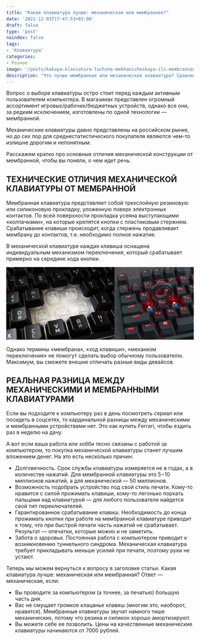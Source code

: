 ```yaml
---
title: "Какая клавиатура лучше: механическая или мембранная?"
date: '2021-12-03T17:47:53+03:00'
draft: false
type: 'post'
noindex: false
tags:
- 'Клавиатура'
categories:
- Разное
image: '/posts/kakaya-klaviatura-luchshe-mekhanicheskaya-ili-membrannaya/files/69b491b502aa15613e32325ed60b70f0.jpeg'
description: "Что лучше мембранная или мезаническая клавиатура? Сравнение."
---
```



Вопрос о выборе клавиатуры остро стоит перед каждым активным пользователем компьютера. В магазинах представлен огромный ассортимент игровых/рабочих/бюджетных устройств, однако все они, за редким исключением, изготовлены по одной технологии — мембранной.

Механические клавиатуры давно представлены на российском рынке, но до сих пор для среднестатистического покупателя являются чем-то излишне дорогим и непонятным.

Расскажем кратко про основные отличия механической конструкции от мембранной, чтобы вы поняли, о чем идет речь.

## ТЕХНИЧЕСКИЕ ОТЛИЧИЯ МЕХАНИЧЕСКОЙ КЛАВИАТУРЫ ОТ МЕМБРАННОЙ

Мембранная клавиатура представляет собой трехслойную резиновую или силиконовую прокладку, уложенную поверх электронных контактов. По всей поверхности прокладка усеяна выступающими «колпачками», на которые крепятся кнопки с пластиковым стержнем. Срабатывание клавиши происходит, когда стержень продавливает мембрану до контактов, т.е. необходимо полное нажатие.

В механической клавиатуре каждая клавиша оснащена индивидуальным механизмом переключения, который срабатывает примерно на середине хода кнопки.


![Отличия мембранной и механической клавиатуры](files/6e8f2c95e77960074e832f9f8202b934.jpg)


Однако термины «мембрана», «ход клавиши», «механизм переключения» не помогут сделать выбор обычному пользователю. Максимум, вы сможете внешне отличать разные виды девайсов.

## РЕАЛЬНАЯ РАЗНИЦА МЕЖДУ МЕХАНИЧЕСКИМИ И МЕМБРАННЫМИ КЛАВИАТУРАМИ

Если вы подходите к компьютеру раз в день посмотреть сериал или посидеть в соцсетях, то кардинальной разницы между механическими и мембранными устройствами нет. Это как купить Ferrari, чтобы ездить раз в неделю на дачу.

А вот если ваша работа или хобби тесно связаны с работой за компьютером, то покупка механической клавиатуры станет лучшим вложением денег. На это есть несколько причин:

-   Долговечность. Срок службы клавиатуры измеряется не в годах, а в количестве нажатий. Для мембранной клавиатуры это 5−10 миллионов нажатий, а для механической — 50 миллионов.
-   Возможность подобрать устройство под свой стиль печати. Кому-то нравится с силой прожимать клавиши, кому-то легонько порхать пальцами над клавиатурой — для любого пользователя найдется свой тип переключателей.
-   Гарантированное срабатывание клавиш. Необходимость до конца прожимать кнопки при работе на мембранной клавиатуре приводит к тому, что при быстрой печати часть нажатий не срабатывает. Результат — опечатки, которые можно и не заметить.
-   Забота о здоровье. Постоянная работа с компьютером приводит к возникновению туннельного синдрома. Механическая клавиатура требует прикладывать меньше усилий при печати, поэтому руки не устают.

Теперь мы можем вернуться к вопросу в заголовке статьи. Какая клавиатура лучше: механическая или мембранная? Ответ — механическая, если:

-   Вы проводите за компьютером (а точнее, за печатью) большую часть дня.
-   Вас не смущает громкое клацанье клавиш (многим это, наоборот, нравится). Мембранные клавиатуры звучат намного тише механических, потому что резина и силикон хорошо амортизируют.
-   Вы можете себе ее позволить. Цены на качественные механические клавиатуры начинаются от 7000 рублей.
